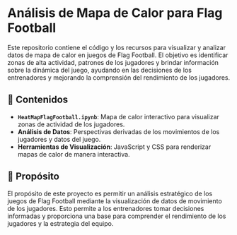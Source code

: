 # Análisis de Mapa de Calor para Flag Football

Este repositorio contiene el código y los recursos para visualizar y analizar datos de mapa de calor en juegos de Flag Football. El objetivo es identificar zonas de alta actividad, patrones de los jugadores y brindar información sobre la dinámica del juego, ayudando en las decisiones de los entrenadores y mejorando la comprensión del rendimiento de los jugadores.

## 📁 Contenidos

- **`HeatMapFlagFootball.ipynb`**: Mapa de calor interactivo para visualizar zonas de actividad de los jugadores.
- **Análisis de Datos**: Perspectivas derivadas de los movimientos de los jugadores y datos del juego.
- **Herramientas de Visualización**: JavaScript y CSS para renderizar mapas de calor de manera interactiva.

## 🎯 Propósito

El propósito de este proyecto es permitir un análisis estratégico de los juegos de Flag Football mediante la visualización de datos de movimiento de los jugadores. Esto permite a los entrenadores tomar decisiones informadas y proporciona una base para comprender el rendimiento de los jugadores y la estrategia del equipo.


